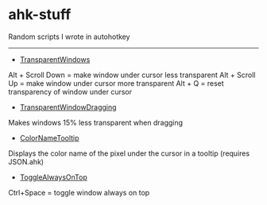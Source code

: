 # ahk-stuff
Random scripts I wrote in autohotkey

---


- [TransparentWindows](https://github.com/daijro/ahk-stuff/tree/main/TransparentWindows)

Alt + Scroll Down = make window under cursor less transparent
Alt + Scroll Up = make window under cursor more transparent
Alt + Q = reset transparency of window under cursor

- [TransparentWindowDragging](https://github.com/daijro/ahk-stuff/tree/main/TransparentWindowDragging)

Makes windows 15% less transparent when dragging


- [ColorNameTooltip](https://github.com/daijro/ahk-stuff/tree/main/ColorNameTooltip)

Displays the color name of the pixel under the cursor in a tooltip (requires JSON.ahk)


- [ToggleAlwaysOnTop](https://github.com/daijro/ahk-stuff/tree/main/ToggleAlwaysOnTop)

Ctrl+Space = toggle window always on top


